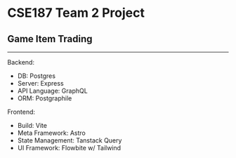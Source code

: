 # CSE187 Team 2 Project
## Game Item Trading
---

Backend:
- DB: Postgres
- Server: Express
- API Language: GraphQL
- ORM: Postgraphile

Frontend:
- Build: Vite
- Meta Framework: Astro
- State Management: Tanstack Query
- UI Framework: Flowbite w/ Tailwind